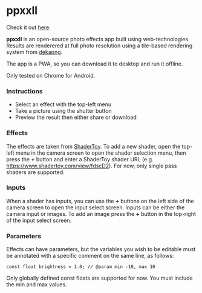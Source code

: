 # ppxxll

Check it out [here](www.ppxxll.vercel.app).

**ppxxll** is an open-source photo effects app built using web-technologies. Results are renderered at full photo resolution using a tile-based rendering system from [dekapng](https://github.com/greggman/dekapng).

The app is a PWA, so you can download it to desktop and run it offline.

Only tested on Chrome for Android.

### Instructions

- Select an effect with the top-left menu
- Take a picture using the shutter button
- Preview the result then either share or download

### Effects

The effects are taken from [ShaderToy](www.shadertoy.com). To add a new shader, open the top-left menu in the camera screen to open the shader selection menu, then press the **+** button and enter a ShaderToy shader URL (e.g. https://www.shadertoy.com/view/fdscD2). For now, only single pass shaders are supported.

### Inputs

When a shader has inputs, you can use the **+** buttons on the left side of the camera screen to open the input select screen. Inputs can be either the camera input or images. To add an image press the **+** button in the top-right of the input select screen.

### Parameters

Effects can have parameters, but the variables you wish to be editable must be annotated with a specific comment on the same line, as follows:

```
const float brightness = 1.0; // @param min -10, max 10
```

Only globally defined const floats are supported for now. You must include the min and max values.
